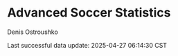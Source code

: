 # Advanced Soccer Statistics
Denis Ostroushko

<!-- gfm -->

Last successful data update: 2025-04-27 06:14:30 CST
